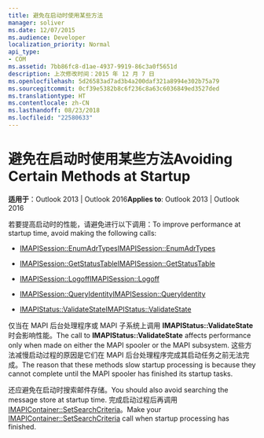 ```yaml
---
title: 避免在启动时使用某些方法
manager: soliver
ms.date: 12/07/2015
ms.audience: Developer
localization_priority: Normal
api_type:
- COM
ms.assetid: 7bb86fc8-d1ae-4937-9919-86c3a0f5651d
description: 上次修改时间：2015 年 12 月 7 日
ms.openlocfilehash: 5d26583ad7ad3b4a200daf321a8994e302b75a79
ms.sourcegitcommit: 0cf39e5382b8c6f236c8a63c6036849ed3527ded
ms.translationtype: HT
ms.contentlocale: zh-CN
ms.lasthandoff: 08/23/2018
ms.locfileid: "22580633"
---
```

# <a name="avoiding-certain-methods-at-startup"></a><span data-ttu-id="abfb1-103">避免在启动时使用某些方法</span><span class="sxs-lookup"><span data-stu-id="abfb1-103">Avoiding Certain Methods at Startup</span></span>

 
  
<span data-ttu-id="abfb1-104">**适用于**：Outlook 2013 | Outlook 2016</span><span class="sxs-lookup"><span data-stu-id="abfb1-104">**Applies to**: Outlook 2013 | Outlook 2016</span></span> 
  
<span data-ttu-id="abfb1-105">若要提高启动时的性能，请避免进行以下调用：</span><span class="sxs-lookup"><span data-stu-id="abfb1-105">To improve performance at startup time, avoid making the following calls:</span></span>
  
- [<span data-ttu-id="abfb1-106">IMAPISession::EnumAdrTypes</span><span class="sxs-lookup"><span data-stu-id="abfb1-106">IMAPISession::EnumAdrTypes</span></span>](imapisession-enumadrtypes.md)
    
- [<span data-ttu-id="abfb1-107">IMAPISession::GetStatusTable</span><span class="sxs-lookup"><span data-stu-id="abfb1-107">IMAPISession::GetStatusTable</span></span>](imapisession-getstatustable.md)
    
- [<span data-ttu-id="abfb1-108">IMAPISession::Logoff</span><span class="sxs-lookup"><span data-stu-id="abfb1-108">IMAPISession::Logoff</span></span>](imapisession-logoff.md)
    
- [<span data-ttu-id="abfb1-109">IMAPISession::QueryIdentity</span><span class="sxs-lookup"><span data-stu-id="abfb1-109">IMAPISession::QueryIdentity</span></span>](imapisession-queryidentity.md)
    
- [<span data-ttu-id="abfb1-110">IMAPIStatus::ValidateState</span><span class="sxs-lookup"><span data-stu-id="abfb1-110">IMAPIStatus::ValidateState</span></span>](imapistatus-validatestate.md)
    
<span data-ttu-id="abfb1-111">仅当在 MAPI 后台处理程序或 MAPI 子系统上调用 **IMAPIStatus::ValidateState** 时会影响性能。</span><span class="sxs-lookup"><span data-stu-id="abfb1-111">The call to **IMAPIStatus::ValidateState** affects performance only when made on either the MAPI spooler or the MAPI subsystem.</span></span> <span data-ttu-id="abfb1-112">这些方法减慢启动过程的原因是它们在 MAPI 后台处理程序完成其启动任务之前无法完成。</span><span class="sxs-lookup"><span data-stu-id="abfb1-112">The reason that these methods slow startup processing is because they cannot complete until the MAPI spooler has finished its startup tasks.</span></span> 
  
<span data-ttu-id="abfb1-113">还应避免在启动时搜索邮件存储。</span><span class="sxs-lookup"><span data-stu-id="abfb1-113">You should also avoid searching the message store at startup time.</span></span> <span data-ttu-id="abfb1-114">完成启动过程后再调用 [IMAPIContainer::SetSearchCriteria](imapicontainer-setsearchcriteria.md)。</span><span class="sxs-lookup"><span data-stu-id="abfb1-114">Make your [IMAPIContainer::SetSearchCriteria](imapicontainer-setsearchcriteria.md) call when startup processing has finished.</span></span> 
  

